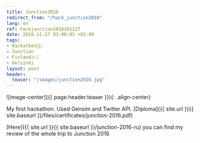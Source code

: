 ```yaml
---
title: Junction2016
redirect_from: "/hack_junction2016"
lang: en
ref: hackjunction2016161127
date: 2016-11-27 03:00:01 +03:00
tags:
- Hackathon👨‍💻
- Junction
- Finland🇫🇮
- Helsinki
layout: post
header:
  teaser: "/images/junction2016.jpg"
---
```


![image-center]({{ page.header.teaser }}){: .align-center}

My first hackathon. Used Gensim and Twitter API. [Diploma]({{ site.url }}{{ site.baseurl }}/files/certificates/junction-2016.pdf)

[Here]({{ site.url }}{{ site.baseurl }}/junction-2016-ru) you can find my review of the whole trip to Junction 2016
